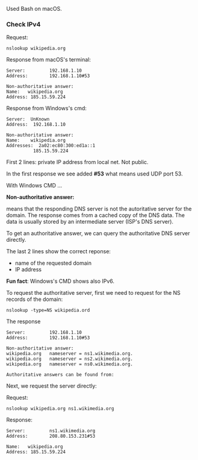 Used Bash on macOS.

### Check IPv4

Request:
```
nslookup wikipedia.org
```

Response from macOS's terminal:

```
Server:         192.168.1.10
Address:        192.168.1.10#53

Non-authoritative answer:
Name:   wikipedia.org
Address: 185.15.59.224
```

Response from Windows's cmd:

```
Server:  UnKnown
Address:  192.168.1.10

Non-authoritative answer:
Name:    wikipedia.org
Addresses:  2a02:ec80:300:ed1a::1
          185.15.59.224
```

First 2 lines: private IP address from local net. Not public.

In the first response we see added __#53__ what means used UDP port 53.

With Windows CMD ...

**Non-authoritative answer:**

means that the responding DNS server is not the autoritative server for the domain. The response comes from a cached copy of the DNS data. The data is usually stored by an intermediate server (ISP's DNS server).

To get an authoritative answer, we can query the authoritative DNS server directly.

The last 2 lines show the correct reponse:

- name of the requested domain
- IP address 

__Fun fact__: Windows's CMD shows also IPv6.


To request the authoritative server, first we need to request for the NS records of the domain:

```
nslookup -type=NS wikipedia.ord
```

The response
```
Server:         192.168.1.10
Address:        192.168.1.10#53

Non-authoritative answer:
wikipedia.org   nameserver = ns1.wikimedia.org.
wikipedia.org   nameserver = ns2.wikimedia.org.
wikipedia.org   nameserver = ns0.wikimedia.org.

Authoritative answers can be found from:
```

Next, we request the server directly:

Request:
```
nslookup wikipedia.org ns1.wikimedia.org
```

Response:
```
Server:         ns1.wikimedia.org
Address:        208.80.153.231#53

Name:   wikipedia.org
Address: 185.15.59.224
```